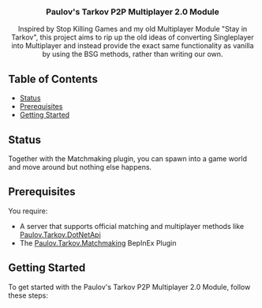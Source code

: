 ﻿<div align="center">
<h3 align="center">Paulov's Tarkov P2P Multiplayer 2.0 Module</h3>

  <p align="center">
	Inspired by Stop Killing Games and my old Multiplayer Module "Stay in Tarkov", this project aims to rip up the old ideas of converting Singleplayer into Multiplayer and instead provide the exact same functionality as vanilla by using the BSG methods, rather than writing our own.
  </p>

</div>

## Table of Contents
- [Status](#status)
- [Prerequisites](#prerequisites)
- [Getting Started](#getting-started)

## Status

Together with the Matchmaking plugin, you can spawn into a game world and move around but nothing else happens.

## Prerequisites

You require:
- A server that supports official matching and multiplayer methods like [Paulov.Tarkov.DotNetApi](https://github.com/paulov-t/Paulov.Tarkov.DotNetApi)
- The [Paulov.Tarkov.Matchmaking](https://github.com/paulov-t/Paulov.Tarkov.Matchmaking) BepInEx Plugin

## Getting Started

To get started with the Paulov's Tarkov P2P Multiplayer 2.0 Module, follow these steps:
